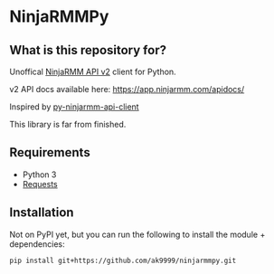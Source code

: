 # NinjaRMMPy

## What is this repository for?

Unoffical [NinjaRMM API v2](https://ninjarmm.com/dev-api/) client for Python.

v2 API docs available here: https://app.ninjarmm.com/apidocs/

Inspired by [py-ninjarmm-api-client](https://pypi.org/project/py-ninjarmm-api-client/)

This library is far from finished.

## Requirements

* Python 3
* [Requests](https://pypi.org/project/requests/)

## Installation

Not on PyPI yet, but you can run the following to install the module + dependencies:

`pip install git+https://github.com/ak9999/ninjarmmpy.git`